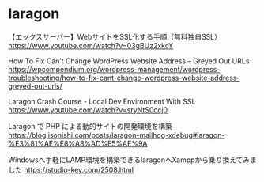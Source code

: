 # laragon
【エックスサーバー】WebサイトをSSL化する手順（無料独自SSL）
https://www.youtube.com/watch?v=03gBUz2xkcY

How To Fix Can’t Change WordPress Website Address – Greyed Out URLs
https://wpcompendium.org/wordpress-management/wordpress-troubleshooting/how-to-fix-cant-change-wordpress-website-address-greyed-out-urls/

Laragon Crash Course - Local Dev Environment With SSL
https://www.youtube.com/watch?v=sryNtS0ccj0

Laragon で PHP による動的サイトの開発環境を構築
https://blog.isonishi.com/posts/laragon-mailhog-xdebug#laragon-%E3%81%AE%E8%A8%AD%E5%AE%9A

Windowsへ手軽にLAMP環境を構築できるlaragonへXamppから乗り換えてみました
https://studio-key.com/2508.html
